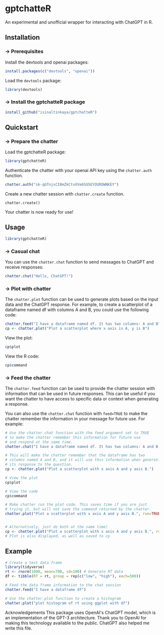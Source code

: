 # gptchatteR
An experimental and unofficial wrapper for interacting with ChatGPT in R.


## Installation

### &#8594; Prerequisites
Install the devtools and openai packages:

```R
install.packages(c("devtools", "openai"))
```

Load the `devtools` package:
```R
library(devtools)
```

### &#8594; Install the gptchatteR package

```r
install_github("isinaltinkaya/gptchatteR")
```

## Quickstart 

### &#8594; Prepare the chatter

Load the gptchatteR package:

```R
library(gptchatteR)
```

Authenticate the chatter with your openai API key using the `chatter.auth` function.

```R
chatter.auth("sk-qGTnjsCI8mZkCtvXVe6SUSEYOUROWNKEY")
```

Create a new chatter session with `chatter.create` function.


```
chatter.create()
```

Your chatter is now ready for use! 


## Usage

```R
library(gptchatteR)
```

### &#8594; Casual chat

You can use the `chatter.chat` function to send messages to ChatGPT and receive responses:

```R
chatter.chat("Hello, ChatGPT!")
```

### &#8594; Plot with chatter

The `chatter.plot` function can be used to generate plots based on the input data and the ChatGPT response. For example, to create a scatterplot of a dataframe named df with columns A and B, you could use the following code:

```R
chatter.feed("I have a dataframe named df. It has two columns: A and B")
cp <- chatter.plot("Plot a scatterplot where x axis is A, y is B")
```

View the plot:

```R
cp$plot
```

View the R code:

```R
cp$command
```


### &#8594; Feed the chatter

The `chatter.feed` function can be used to provide the chatter session with information that can be used in future responses. This can be useful if you want the chatter to have access to specific data or context when generating a response.

You can also use the `chatter.chat` function with `feed=TRUE` to make the chatter remember the information in your message for future use. For example:

```R
# Use the chatter.chat function with the feed argument set to TRUE 
# to make the chatter remember this information for future use
# and respond at the same time.
chatter.chat("I have a dataframe named df. It has two columns: A and B. What are my column names?",feed=TRUE)

# This will make the chatter remember that the dataframe has two 
# columns named A and B, and it will use this information when generating 
# its response to the question.
cp <- chatter.plot("Plot a scatterplot with x axis A and y axis B.")

# View the plot
cp$plot

# View the code
cp$command

# Make chatter run the plot code. This saves time if you are just
# trying it, but will not save the command returned by the chatter.
chatter.plot("Plot a scatterplot with x axis A and y axis B.", run=TRUE)


# Alternatively, just do both at the same time!
cp <- chatter.plot("Plot a scatterplot with x axis A and y axis B.", run=TRUE)
# Plot is also displayed, as well as saved to cp
```

## Example

```R
# Create a test data frame
library(tidyverse)
rt <- rnorm(1000, mean=700, sd=100) # Generate RT data
df <- tibble(RT = rt, group = rep(c("low", "high"), each=500))

# Feed the data frame information to the chat session
chatter.feed("I have a dataframe df")

# Use the chatter.plot function to create a histogram
chatter.plot("plot histogram of rt using ggplot with df")
```

Acknowledgements
This package uses OpenAI's ChatGPT model, which is an implementation of the GPT-3 architecture. Thank you to OpenAI for making this technology available to the public. ChatGPT also helped me write this file.
